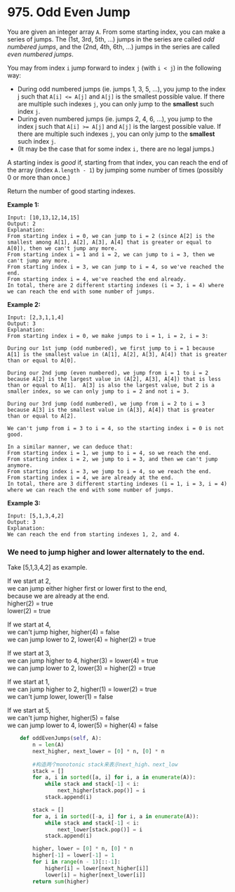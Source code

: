 # 975. Odd Even Jump

You are given an integer array `A`.  From some starting index, you can make a series of jumps.  The \(1st, 3rd, 5th, ...\) jumps in the series are called _odd numbered jumps_, and the \(2nd, 4th, 6th, ...\) jumps in the series are called _even numbered jumps_.

You may from index `i` jump forward to index `j` \(with `i < j`\) in the following way:

* During odd numbered jumps \(ie. jumps 1, 3, 5, ...\), you jump to the index j such that `A[i] <= A[j]` and `A[j]` is the smallest possible value.  If there are multiple such indexes `j`, you can only jump to the **smallest** such index `j`.
* During even numbered jumps \(ie. jumps 2, 4, 6, ...\), you jump to the index j such that `A[i] >= A[j]` and `A[j]` is the largest possible value.  If there are multiple such indexes `j`, you can only jump to the **smallest** such index `j`.
* \(It may be the case that for some index `i,` there are no legal jumps.\)

A starting index is _good_ if, starting from that index, you can reach the end of the array \(index `A.length - 1`\) by jumping some number of times \(possibly 0 or more than once.\)

Return the number of good starting indexes.

**Example 1:**

```text
Input: [10,13,12,14,15]
Output: 2
Explanation: 
From starting index i = 0, we can jump to i = 2 (since A[2] is the smallest among A[1], A[2], A[3], A[4] that is greater or equal to A[0]), then we can't jump any more.
From starting index i = 1 and i = 2, we can jump to i = 3, then we can't jump any more.
From starting index i = 3, we can jump to i = 4, so we've reached the end.
From starting index i = 4, we've reached the end already.
In total, there are 2 different starting indexes (i = 3, i = 4) where we can reach the end with some number of jumps.
```

**Example 2:**

```text
Input: [2,3,1,1,4]
Output: 3
Explanation: 
From starting index i = 0, we make jumps to i = 1, i = 2, i = 3:

During our 1st jump (odd numbered), we first jump to i = 1 because A[1] is the smallest value in (A[1], A[2], A[3], A[4]) that is greater than or equal to A[0].

During our 2nd jump (even numbered), we jump from i = 1 to i = 2 because A[2] is the largest value in (A[2], A[3], A[4]) that is less than or equal to A[1].  A[3] is also the largest value, but 2 is a smaller index, so we can only jump to i = 2 and not i = 3.

During our 3rd jump (odd numbered), we jump from i = 2 to i = 3 because A[3] is the smallest value in (A[3], A[4]) that is greater than or equal to A[2].

We can't jump from i = 3 to i = 4, so the starting index i = 0 is not good.

In a similar manner, we can deduce that:
From starting index i = 1, we jump to i = 4, so we reach the end.
From starting index i = 2, we jump to i = 3, and then we can't jump anymore.
From starting index i = 3, we jump to i = 4, so we reach the end.
From starting index i = 4, we are already at the end.
In total, there are 3 different starting indexes (i = 1, i = 3, i = 4) where we can reach the end with some number of jumps.
```

**Example 3:**

```text
Input: [5,1,3,4,2]
Output: 3
Explanation: 
We can reach the end from starting indexes 1, 2, and 4.
```

### We need to jump higher and lower alternately to the end.

Take \[5,1,3,4,2\] as example.

If we start at 2,  
we can jump either higher first or lower first to the end,  
because we are already at the end.  
higher\(2\) = true  
lower\(2\) = true

If we start at 4,  
we can't jump higher, higher\(4\) = false  
we can jump lower to 2, lower\(4\) = higher\(2\) = true

If we start at 3,  
we can jump higher to 4, higher\(3\) = lower\(4\) = true  
we can jump lower to 2, lower\(3\) = higher\(2\) = true

If we start at 1,  
we can jump higher to 2, higher\(1\) = lower\(2\) = true  
we can't jump lower, lower\(1\) = false

If we start at 5,  
we can't jump higher, higher\(5\) = false  
we can jump lower to 4, lower\(5\) = higher\(4\) = false

```python
    def oddEvenJumps(self, A):
        n = len(A)
        next_higher, next_lower = [0] * n, [0] * n
        
        #构造两个monotonic stack来表示next_high、next_low
        stack = []
        for a, i in sorted([a, i] for i, a in enumerate(A)):
            while stack and stack[-1] < i:
                next_higher[stack.pop()] = i
            stack.append(i)

        stack = []
        for a, i in sorted([-a, i] for i, a in enumerate(A)):
            while stack and stack[-1] < i:
                next_lower[stack.pop()] = i
            stack.append(i)

        higher, lower = [0] * n, [0] * n
        higher[-1] = lower[-1] = 1
        for i in range(n - 1)[::-1]:
            higher[i] = lower[next_higher[i]]
            lower[i] = higher[next_lower[i]]
        return sum(higher)
```

